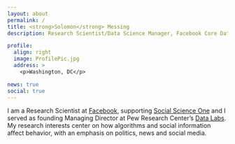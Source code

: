 ```yaml
---
layout: about
permalink: /
title: <strong>Solomon</strong> Messing
description: Research Scientist/Data Science Manager, Facebook Core Data Science.

profile:
  align: right
  image: ProfilePic.jpg
  address: >
    <p>Washington, DC</p>

news: true
social: true
---
```


I am a Research Scientist at [Facebook](https://research.fb.com/people/messing-solomon/), supporting [Social Science One](https://socialscience.one) and I served as founding Managing Director at Pew Research Center’s [Data Labs](http://www.pewresearch.org/fact-tank/2017/02/23/qa-with-solomon-messing-of-pew-research-centers-data-labs/). My research interests center on how algorithms and social information affect behavior, with an emphasis on politics, news and social media.


